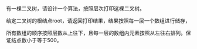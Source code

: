 有一棵二叉树，请设计一个算法，按照层次打印这棵二叉树。

给定二叉树的根结点root，请返回打印结果，结果按照每一层一个数组进行储存，

所有数组的顺序按照层数从上往下，且每一层的数组内元素按照从左往右排列。保证结点数小于等于500。